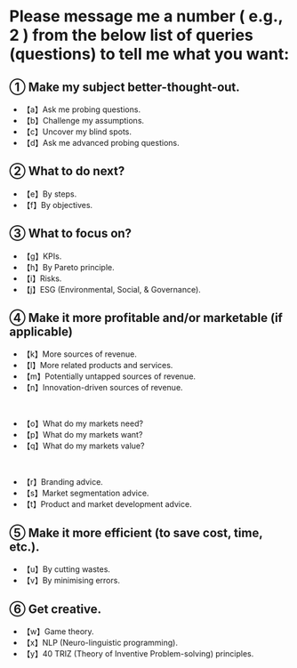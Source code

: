 # Please message me a number ( e.g., 2 ) from the below list of queries (questions) to tell me what you want:

## **① Make my subject better-thought-out.**

- 【a】Ask me probing questions.
- 【b】Challenge my assumptions.
- 【c】Uncover my blind spots.
- 【d】Ask me advanced probing questions.

## **② What to do next?**

- 【e】By steps.
- 【f】By objectives.

## **③ What to focus on?**

- 【g】KPIs.
- 【h】By Pareto principle.
- 【i】Risks.
- 【j】ESG (Environmental, Social, & Governance).

## **④ Make it more profitable and/or marketable (if applicable)**
 
- 【k】More sources of revenue.
- 【l】More related products and services.
- 【m】Potentially untapped sources of revenue.
- 【n】Innovation-driven sources of revenue.

</br>

- 【o】What do my markets need?
- 【p】What do my markets want?
- 【q】What do my markets value?

 </br>
 
- 【r】Branding advice.
- 【s】Market segmentation advice.
- 【t】Product and market development advice.

## **⑤ Make it more efficient (to save cost, time, etc.).**

- 【u】By cutting wastes.
- 【v】By minimising errors.

## **⑥ Get creative.**

- 【w】Game theory.
- 【x】NLP (Neuro-linguistic programming).
- 【y】40 TRIZ (Theory of Inventive Problem-solving) principles.


